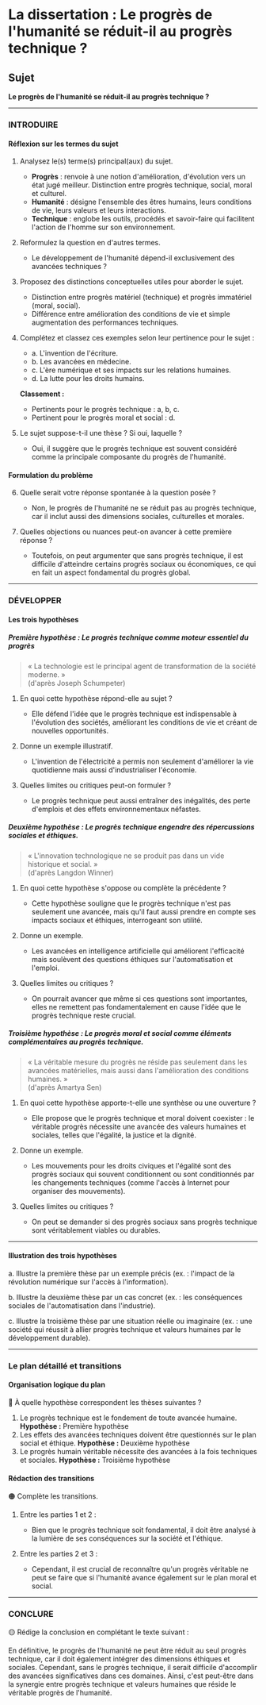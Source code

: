# La dissertation : Le progrès de l'humanité se réduit-il au progrès technique ?

## Sujet
**Le progrès de l'humanité se réduit-il au progrès technique ?**

---

### INTRODUIRE

#### Réflexion sur les termes du sujet

1. Analysez le(s) terme(s) principal(aux) du sujet.
   - **Progrès** : renvoie à une notion d'amélioration, d'évolution vers un état jugé meilleur. Distinction entre progrès technique, social, moral et culturel.
   - **Humanité** : désigne l'ensemble des êtres humains, leurs conditions de vie, leurs valeurs et leurs interactions.
   - **Technique** : englobe les outils, procédés et savoir-faire qui facilitent l'action de l'homme sur son environnement.
  
2. Reformulez la question en d'autres termes.
   - Le développement de l'humanité dépend-il exclusivement des avancées techniques ?

3. Proposez des distinctions conceptuelles utiles pour aborder le sujet.
   - Distinction entre progrès matériel (technique) et progrès immatériel (moral, social).
   - Différence entre amélioration des conditions de vie et simple augmentation des performances techniques.

4. Complétez et classez ces exemples selon leur pertinence pour le sujet :
   - a. L'invention de l'écriture.
   - b. Les avancées en médecine.
   - c. L'ère numérique et ses impacts sur les relations humaines.
   - d. La lutte pour les droits humains.
   
   **Classement :**
   - Pertinents pour le progrès technique : a, b, c.
   - Pertinent pour le progrès moral et social : d.

5. Le sujet suppose-t-il une thèse ? Si oui, laquelle ?
   - Oui, il suggère que le progrès technique est souvent considéré comme la principale composante du progrès de l'humanité.

#### Formulation du problème

6. Quelle serait votre réponse spontanée à la question posée ?
   - Non, le progrès de l'humanité ne se réduit pas au progrès technique, car il inclut aussi des dimensions sociales, culturelles et morales.

7. Quelles objections ou nuances peut-on avancer à cette première réponse ?
   - Toutefois, on peut argumenter que sans progrès technique, il est difficile d'atteindre certains progrès sociaux ou économiques, ce qui en fait un aspect fondamental du progrès global.

---

### DÉVELOPPER

#### Les trois hypothèses

##### Première hypothèse : Le progrès technique comme moteur essentiel du progrès

> « La technologie est le principal agent de transformation de la société moderne. »  
> (d'après Joseph Schumpeter)

1. En quoi cette hypothèse répond-elle au sujet ?
   - Elle défend l'idée que le progrès technique est indispensable à l'évolution des sociétés, améliorant les conditions de vie et créant de nouvelles opportunités.

2. Donne un exemple illustratif.
   - L'invention de l'électricité a permis non seulement d'améliorer la vie quotidienne mais aussi d'industrialiser l'économie.

3. Quelles limites ou critiques peut-on formuler ?
   - Le progrès technique peut aussi entraîner des inégalités, des perte d'emplois et des effets environnementaux néfastes.

##### Deuxième hypothèse : Le progrès technique engendre des répercussions sociales et éthiques.

> « L'innovation technologique ne se produit pas dans un vide historique et social. »  
> (d'après Langdon Winner)

1. En quoi cette hypothèse s'oppose ou complète la précédente ?
   - Cette hypothèse souligne que le progrès technique n'est pas seulement une avancée, mais qu'il faut aussi prendre en compte ses impacts sociaux et éthiques, interrogeant son utilité.

2. Donne un exemple.
   - Les avancées en intelligence artificielle qui améliorent l'efficacité mais soulèvent des questions éthiques sur l'automatisation et l'emploi.

3. Quelles limites ou critiques ?
   - On pourrait avancer que même si ces questions sont importantes, elles ne remettent pas fondamentalement en cause l'idée que le progrès technique reste crucial.

##### Troisième hypothèse : Le progrès moral et social comme éléments complémentaires au progrès technique.

> « La véritable mesure du progrès ne réside pas seulement dans les avancées matérielles, mais aussi dans l'amélioration des conditions humaines. »  
> (d'après Amartya Sen)

1. En quoi cette hypothèse apporte-t-elle une synthèse ou une ouverture ?
   - Elle propose que le progrès technique et moral doivent coexister : le véritable progrès nécessite une avancée des valeurs humaines et sociales, telles que l'égalité, la justice et la dignité.

2. Donne un exemple.
   - Les mouvements pour les droits civiques et l'égalité sont des progrès sociaux qui souvent conditionnent ou sont conditionnés par les changements techniques (comme l'accès à Internet pour organiser des mouvements).

3. Quelles limites ou critiques ?
   - On peut se demander si des progrès sociaux sans progrès technique sont véritablement viables ou durables.

---

#### Illustration des trois hypothèses

a. Illustre la première thèse par un exemple précis (ex. : l'impact de la révolution numérique sur l'accès à l'information).

b. Illustre la deuxième thèse par un cas concret (ex. : les conséquences sociales de l'automatisation dans l'industrie).

c. Illustre la troisième thèse par une situation réelle ou imaginaire (ex. : une société qui réussit à allier progrès technique et valeurs humaines par le développement durable).

---

### Le plan détaillé et transitions

#### Organisation logique du plan

🔴 À quelle hypothèse correspondent les thèses suivantes ?

1. Le progrès technique est le fondement de toute avancée humaine. **Hypothèse :** Première hypothèse
2. Les effets des avancées techniques doivent être questionnés sur le plan social et éthique. **Hypothèse :** Deuxième hypothèse
3. Le progrès humain véritable nécessite des avancées à la fois techniques et sociales. **Hypothèse :** Troisième hypothèse

#### Rédaction des transitions

🟠 Complète les transitions.

1. Entre les parties 1 et 2 :  
   - Bien que le progrès technique soit fondamental, il doit être analysé à la lumière de ses conséquences sur la société et l'éthique.
   
2. Entre les parties 2 et 3 :  
   - Cependant, il est crucial de reconnaître qu'un progrès véritable ne peut se faire que si l'humanité avance également sur le plan moral et social.

---

### CONCLURE

🟡 Rédige la conclusion en complétant le texte suivant :

En définitive, le progrès de l'humanité ne peut être réduit au seul progrès technique, car il doit également intégrer des dimensions éthiques et sociales. Cependant, sans le progrès technique, il serait difficile d'accomplir des avancées significatives dans ces domaines. Ainsi, c'est peut-être dans la synergie entre progrès technique et valeurs humaines que réside le véritable progrès de l'humanité.
